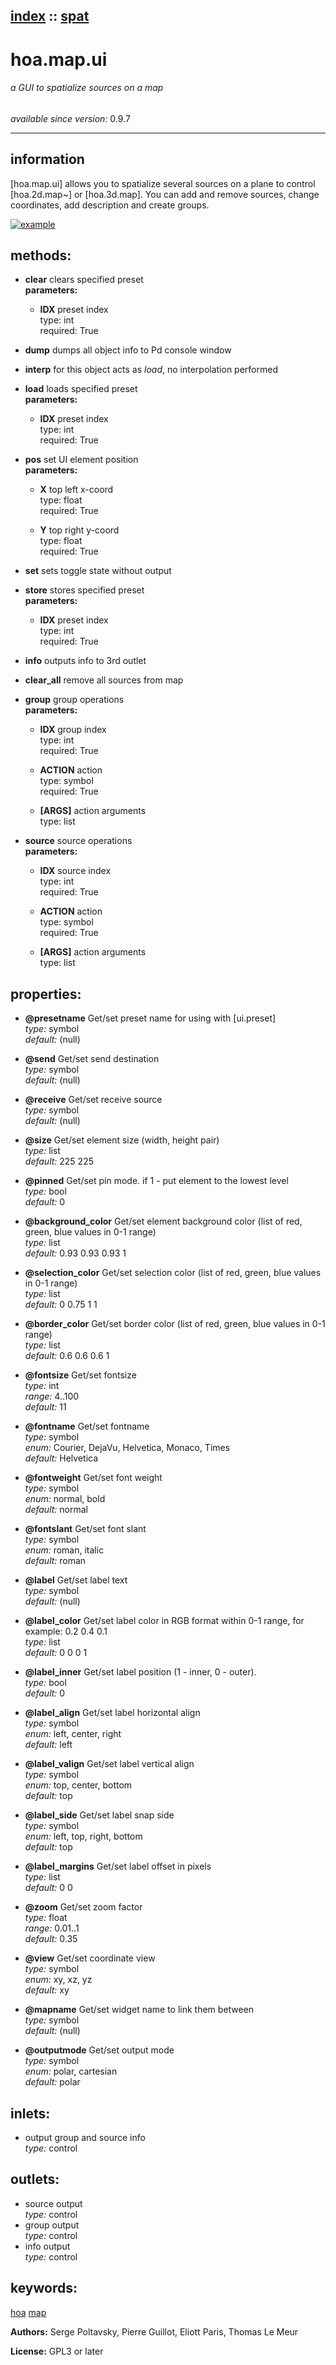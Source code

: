 [index](index.html) :: [spat](category_spat.html)
---

# hoa.map.ui

###### a GUI to spatialize sources on a map

*available since version:* 0.9.7

---


## information
[hoa.map.ui] allows you to spatialize several sources on a plane to control [hoa.2d.map~] or [hoa.3d.map]. You can add and remove sources, change coordinates, add description and create groups.


[![example](../examples/img/hoa.map.ui.jpg)](../examples/pd/hoa.map.ui.pd)





## methods:

* **clear**
clears specified preset<br>
  __parameters:__
  - **IDX** preset index<br>
    type: int <br>
    required: True <br>

* **dump**
dumps all object info to Pd console window<br>

* **interp**
for this object acts as *load*, no interpolation performed<br>

* **load**
loads specified preset<br>
  __parameters:__
  - **IDX** preset index<br>
    type: int <br>
    required: True <br>

* **pos**
set UI element position<br>
  __parameters:__
  - **X** top left x-coord<br>
    type: float <br>
    required: True <br>

  - **Y** top right y-coord<br>
    type: float <br>
    required: True <br>

* **set**
sets toggle state without output<br>

* **store**
stores specified preset<br>
  __parameters:__
  - **IDX** preset index<br>
    type: int <br>
    required: True <br>

* **info**
outputs info to 3rd outlet<br>

* **clear_all**
remove all sources from map<br>

* **group**
group operations<br>
  __parameters:__
  - **IDX** group index<br>
    type: int <br>
    required: True <br>

  - **ACTION** action<br>
    type: symbol <br>
    required: True <br>

  - **[ARGS]** action arguments<br>
    type: list <br>

* **source**
source operations<br>
  __parameters:__
  - **IDX** source index<br>
    type: int <br>
    required: True <br>

  - **ACTION** action<br>
    type: symbol <br>
    required: True <br>

  - **[ARGS]** action arguments<br>
    type: list <br>




## properties:

* **@presetname** 
Get/set preset name for using with [ui.preset]<br>
_type:_ symbol<br>
_default:_ (null)<br>

* **@send** 
Get/set send destination<br>
_type:_ symbol<br>
_default:_ (null)<br>

* **@receive** 
Get/set receive source<br>
_type:_ symbol<br>
_default:_ (null)<br>

* **@size** 
Get/set element size (width, height pair)<br>
_type:_ list<br>
_default:_ 225 225<br>

* **@pinned** 
Get/set pin mode. if 1 - put element to the lowest level<br>
_type:_ bool<br>
_default:_ 0<br>

* **@background_color** 
Get/set element background color (list of red, green, blue values in 0-1 range)<br>
_type:_ list<br>
_default:_ 0.93 0.93 0.93 1<br>

* **@selection_color** 
Get/set selection color (list of red, green, blue values in 0-1 range)<br>
_type:_ list<br>
_default:_ 0 0.75 1 1<br>

* **@border_color** 
Get/set border color (list of red, green, blue values in 0-1 range)<br>
_type:_ list<br>
_default:_ 0.6 0.6 0.6 1<br>

* **@fontsize** 
Get/set fontsize<br>
_type:_ int<br>
_range:_ 4..100<br>
_default:_ 11<br>

* **@fontname** 
Get/set fontname<br>
_type:_ symbol<br>
_enum:_ Courier, DejaVu, Helvetica, Monaco, Times<br>
_default:_ Helvetica<br>

* **@fontweight** 
Get/set font weight<br>
_type:_ symbol<br>
_enum:_ normal, bold<br>
_default:_ normal<br>

* **@fontslant** 
Get/set font slant<br>
_type:_ symbol<br>
_enum:_ roman, italic<br>
_default:_ roman<br>

* **@label** 
Get/set label text<br>
_type:_ symbol<br>
_default:_ (null)<br>

* **@label_color** 
Get/set label color in RGB format within 0-1 range, for example: 0.2 0.4 0.1<br>
_type:_ list<br>
_default:_ 0 0 0 1<br>

* **@label_inner** 
Get/set label position (1 - inner, 0 - outer).<br>
_type:_ bool<br>
_default:_ 0<br>

* **@label_align** 
Get/set label horizontal align<br>
_type:_ symbol<br>
_enum:_ left, center, right<br>
_default:_ left<br>

* **@label_valign** 
Get/set label vertical align<br>
_type:_ symbol<br>
_enum:_ top, center, bottom<br>
_default:_ top<br>

* **@label_side** 
Get/set label snap side<br>
_type:_ symbol<br>
_enum:_ left, top, right, bottom<br>
_default:_ top<br>

* **@label_margins** 
Get/set label offset in pixels<br>
_type:_ list<br>
_default:_ 0 0<br>

* **@zoom** 
Get/set zoom factor<br>
_type:_ float<br>
_range:_ 0.01..1<br>
_default:_ 0.35<br>

* **@view** 
Get/set coordinate view<br>
_type:_ symbol<br>
_enum:_ xy, xz, yz<br>
_default:_ xy<br>

* **@mapname** 
Get/set widget name to link them between<br>
_type:_ symbol<br>
_default:_ (null)<br>

* **@outputmode** 
Get/set output mode<br>
_type:_ symbol<br>
_enum:_ polar, cartesian<br>
_default:_ polar<br>



## inlets:

* output group and source info<br>
_type:_ control



## outlets:

* source output<br>
_type:_ control
* group output<br>
_type:_ control
* info output<br>
_type:_ control



## keywords:

[hoa](keywords/hoa.html)
[map](keywords/map.html)






**Authors:** Serge Poltavsky, Pierre Guillot, Eliott Paris, Thomas Le Meur




**License:** GPL3 or later






